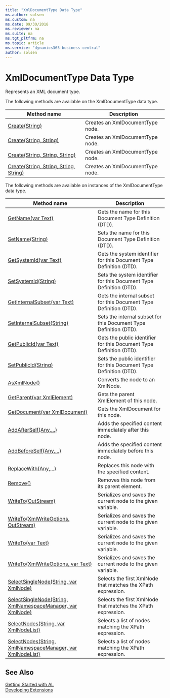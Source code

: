 ```yaml
---
title: "XmlDocumentType Data Type"
ms.author: solsen
ms.custom: na
ms.date: 09/30/2018
ms.reviewer: na
ms.suite: na
ms.tgt_pltfrm: na
ms.topic: article
ms.service: "dynamics365-business-central"
author: solsen
---
```

[//]: # (START>DO_NOT_EDIT)
[//]: # (IMPORTANT:Do not edit any of the content between here and the END>DO_NOT_EDIT.)
[//]: # (Any modifications should be made in the .resx files in the ModernDev repo.)
# XmlDocumentType Data Type
Represents an XML document type.

The following methods are available on the XmlDocumentType data type.


|Method name|Description|
|-----------|-----------|
|[Create(String)](xmldocumenttype-create-string-method.md)|Creates an XmlDocumentType node.|
|[Create(String, String)](xmldocumenttype-create-string-string-method.md)|Creates an XmlDocumentType node.|
|[Create(String, String, String)](xmldocumenttype-create-string-string-string-method.md)|Creates an XmlDocumentType node.|
|[Create(String, String, String, String)](xmldocumenttype-create-string-string-string-string-method.md)|Creates an XmlDocumentType node.|

The following methods are available on instances of the XmlDocumentType data type.

|Method name|Description|
|-----------|-----------|
|[GetName(var Text)](xmldocumenttype-getname-method.md)|Gets the name for this Document Type Definition (DTD).|
|[SetName(String)](xmldocumenttype-setname-method.md)|Sets the name for this Document Type Definition (DTD).|
|[GetSystemId(var Text)](xmldocumenttype-getsystemid-method.md)|Gets the system identifier for this Document Type Definition (DTD).|
|[SetSystemId(String)](xmldocumenttype-setsystemid-method.md)|Sets the system identifier for this Document Type Definition (DTD).|
|[GetInternalSubset(var Text)](xmldocumenttype-getinternalsubset-method.md)|Gets the internal subset for this Document Type Definition (DTD).|
|[SetInternalSubset(String)](xmldocumenttype-setinternalsubset-method.md)|Sets the internal subset for this Document Type Definition (DTD).|
|[GetPublicId(var Text)](xmldocumenttype-getpublicid-method.md)|Gets the public identifier for this Document Type Definition (DTD).|
|[SetPublicId(String)](xmldocumenttype-setpublicid-method.md)|Sets the public identifier for this Document Type Definition (DTD).|
|[AsXmlNode()](xmldocumenttype-asxmlnode-method.md)|Converts the node to an XmlNode.|
|[GetParent(var XmlElement)](xmldocumenttype-getparent-method.md)|Gets the parent XmlElement of this node.|
|[GetDocument(var XmlDocument)](xmldocumenttype-getdocument-method.md)|Gets the XmlDocument for this node.|
|[AddAfterSelf(Any,...)](xmldocumenttype-addafterself-method.md)|Adds the specified content immediately after this node.|
|[AddBeforeSelf(Any,...)](xmldocumenttype-addbeforeself-method.md)|Adds the specified content immediately before this node.|
|[ReplaceWith(Any,...)](xmldocumenttype-replacewith-method.md)|Replaces this node with the specified content.|
|[Remove()](xmldocumenttype-remove-method.md)|Removes this node from its parent element.|
|[WriteTo(OutStream)](xmldocumenttype-writeto-outstream-method.md)|Serializes and saves the current node to the given variable.|
|[WriteTo(XmlWriteOptions, OutStream)](xmldocumenttype-writeto-xmlwriteoptions-outstream-method.md)|Serializes and saves the current node to the given variable.|
|[WriteTo(var Text)](xmldocumenttype-writeto-text-method.md)|Serializes and saves the current node to the given variable.|
|[WriteTo(XmlWriteOptions, var Text)](xmldocumenttype-writeto-xmlwriteoptions-text-method.md)|Serializes and saves the current node to the given variable.|
|[SelectSingleNode(String, var XmlNode)](xmldocumenttype-selectsinglenode-string-xmlnode-method.md)|Selects the first XmlNode that matches the XPath expression.|
|[SelectSingleNode(String, XmlNamespaceManager, var XmlNode)](xmldocumenttype-selectsinglenode-string-xmlnamespacemanager-xmlnode-method.md)|Selects the first XmlNode that matches the XPath expression.|
|[SelectNodes(String, var XmlNodeList)](xmldocumenttype-selectnodes-string-xmlnodelist-method.md)|Selects a list of nodes matching the XPath expression.|
|[SelectNodes(String, XmlNamespaceManager, var XmlNodeList)](xmldocumenttype-selectnodes-string-xmlnamespacemanager-xmlnodelist-method.md)|Selects a list of nodes matching the XPath expression.|

[//]: # (IMPORTANT: END>DO_NOT_EDIT)
## See Also
[Getting Started with AL](../devenv-get-started.md)  
[Developing Extensions](../devenv-dev-overview.md)  